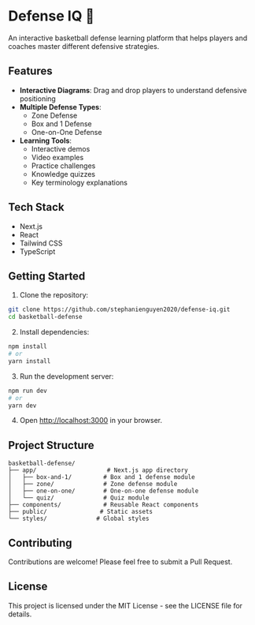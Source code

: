 # Defense IQ 🏀

An interactive basketball defense learning platform that helps players and coaches master different defensive strategies.

## Features

- **Interactive Diagrams**: Drag and drop players to understand defensive positioning
- **Multiple Defense Types**:
  - Zone Defense
  - Box and 1 Defense
  - One-on-One Defense
- **Learning Tools**:
  - Interactive demos
  - Video examples
  - Practice challenges
  - Knowledge quizzes
  - Key terminology explanations

## Tech Stack

- Next.js
- React
- Tailwind CSS
- TypeScript

## Getting Started

1. Clone the repository:
```bash
git clone https://github.com/stephanienguyen2020/defense-iq.git
cd basketball-defense
```

2. Install dependencies:
```bash
npm install
# or
yarn install
```

3. Run the development server:
```bash
npm run dev
# or
yarn dev
```

4. Open [http://localhost:3000](http://localhost:3000) in your browser.

## Project Structure

```
basketball-defense/
├── app/                    # Next.js app directory
│   ├── box-and-1/         # Box and 1 defense module
│   ├── zone/              # Zone defense module
│   ├── one-on-one/        # One-on-one defense module
│   └── quiz/              # Quiz module
├── components/            # Reusable React components
├── public/               # Static assets
└── styles/              # Global styles
```

## Contributing

Contributions are welcome! Please feel free to submit a Pull Request.

## License

This project is licensed under the MIT License - see the LICENSE file for details.

